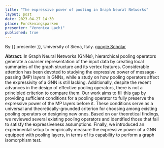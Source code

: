 ```yaml
---
title: "The expressive power of pooling in Graph Neural Networks"
layout: post
date: 2023-04-27 14:30
place: Forskeningsparken
presenter: "Veronica Lachi"
published: true
---
```


By {{ presenter }}, University of Siena, Italy. [google Scholar](https://scholar.google.com/citations?user=uly8D-sAAAAJ&hl=it&oi=ao)

**Abtract:** In Graph Neural Networks (GNNs), hierarchical pooling operators generate a coarser representation of the input data by creating local summaries of the graph structure and its vertex features. Considerable attention has been devoted to studying the expressive power of message-passing (MP) layers in GNNs, while a study on how pooling operators affect the expressivity of a GNN is still lacking. Additionally, despite the recent advances in the design of effective pooling operators, there is not a principled criterion to compare them. Our work aims to fill this gap by providing sufficient conditions for a pooling operator to fully preserve the expressive power of the MP layers before it. These conditions serve as a universal and theoretically-grounded criterion for choosing among existing pooling operators or designing new ones. Based on our theoretical findings, we reviewed several existing pooling operators and identified those that fail to satisfy the expressiveness assumptions. Finally, we introduced an experimental setup to empirically measure the expressive power of a GNN equipped with pooling layers, in terms of its capability to perform a graph isomorphism test.


